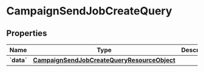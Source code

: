 
# CampaignSendJobCreateQuery

## Properties
| Name | Type | Description | Notes |
| ------------ | ------------- | ------------- | ------------- |
| **&#x60;data&#x60;** | [**CampaignSendJobCreateQueryResourceObject**](CampaignSendJobCreateQueryResourceObject.md) |  |  |



